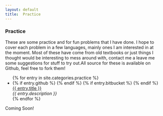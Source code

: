```yaml
---
layout: default
title:  Practice
---
```


<div id="practice">
  <h3>Practice</h3>
  <section>
    <p>
      These are some practice and for fun problems that I have done. I hope to cover each problem in a
      few languages, mainly ones I am interested in at the moment. Most of these have come from old
      textbooks or just things I thought would be interesting to mess around with, contact me a leave
      me some suggestions for stuff to try out.All source for these is available on Github, feel free to fork them!
    </p>
  </section>
  <ul class="posts">
  {% for entry in site.categories.practice %}
    <li>
      {% if entry.github %}
        <a href="{{ entry.github }}" target="_blank">
          <i class="fa fa-github"> </i>
        </a>
      {% endif %}
      {% if entry.bitbucket %}
        <a href="{{ entry.bitbucket }}" target="_blank">
          <i class="fa fa-bitbucket"> </i>
        </a>
      {% endif %}
      <a href="{{ entry.url }}/">{{ entry.title }}</a><br/>
      <em>{{ entry.description }}</em>
    </li>
  {% endfor %}
  </ul>
  Coming Soon!
</div>
